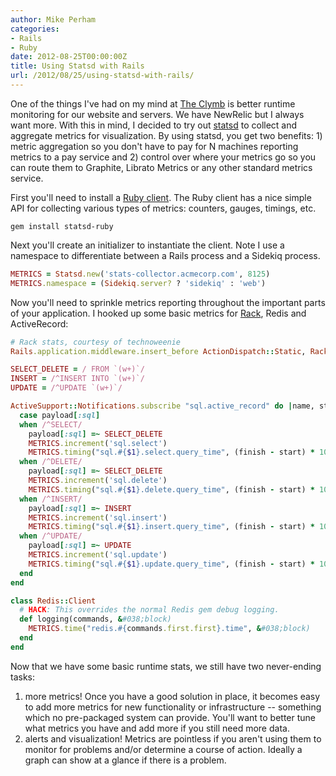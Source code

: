 ```yaml
---
author: Mike Perham
categories:
- Rails
- Ruby
date: 2012-08-25T00:00:00Z
title: Using Statsd with Rails
url: /2012/08/25/using-statsd-with-rails/
---
```


One of the things I've had on my mind at [The Clymb][1] is better runtime monitoring for our website and servers. We have NewRelic but I always want more. With this in mind, I decided to try out [statsd][2] to collect and aggregate metrics for visualization. By using statsd, you get two benefits: 1) metric aggregation so you don't have to pay for N machines reporting metrics to a pay service and 2) control over where your metrics go so you can route them to Graphite, Librato Metrics or any other standard metrics service.

First you'll need to install a [Ruby client][3]. The Ruby client has a nice simple API for collecting various types of metrics: counters, gauges, timings, etc.

```
gem install statsd-ruby
```

Next you'll create an initializer to instantiate the client. Note I use a namespace to differentiate between a Rails process and a Sidekiq process.

```ruby
METRICS = Statsd.new('stats-collector.acmecorp.com', 8125)
METRICS.namespace = (Sidekiq.server? ? 'sidekiq' : 'web')
```

Now you'll need to sprinkle metrics reporting throughout the important parts of your application. I hooked up some basic metrics for [Rack][4], Redis and ActiveRecord:

```ruby
# Rack stats, courtesy of technoweenie
Rails.application.middleware.insert_before ActionDispatch::Static, RackStatsD::ProcessUtilization, :stats => METRICS

SELECT_DELETE = / FROM `(w+)`/
INSERT = /^INSERT INTO `(w+)`/
UPDATE = /^UPDATE `(w+)`/

ActiveSupport::Notifications.subscribe "sql.active_record" do |name, start, finish, id, payload|
  case payload[:sql]
  when /^SELECT/
    payload[:sql] =~ SELECT_DELETE
    METRICS.increment('sql.select')
    METRICS.timing("sql.#{$1}.select.query_time", (finish - start) * 1000, 1)
  when /^DELETE/
    payload[:sql] =~ SELECT_DELETE
    METRICS.increment('sql.delete')
    METRICS.timing("sql.#{$1}.delete.query_time", (finish - start) * 1000, 1)
  when /^INSERT/
    payload[:sql] =~ INSERT
    METRICS.increment('sql.insert')
    METRICS.timing("sql.#{$1}.insert.query_time", (finish - start) * 1000, 1)
  when /^UPDATE/
    payload[:sql] =~ UPDATE
    METRICS.increment('sql.update')
    METRICS.timing("sql.#{$1}.update.query_time", (finish - start) * 1000, 1)
  end
end

class Redis::Client
  # HACK: This overrides the normal Redis gem debug logging.
  def logging(commands, &#038;block)
    METRICS.time("redis.#{commands.first.first}.time", &#038;block)
  end
end
```

Now that we have some basic runtime stats, we still have two never-ending tasks:

1) more metrics! Once you have a good solution in place, it becomes easy to add more metrics for new functionality or infrastructure -- something which no pre-packaged system can provide. You'll want to better tune what metrics you have and add more if you still need more data.  
2) alerts and visualization! Metrics are pointless if you aren't using them to monitor for problems and/or determine a course of action. Ideally a graph can show at a glance if there is a problem.

 [1]: http://www.theclymb.com/invite-from/mperham
 [2]: http://github.com/etsy/statsd
 [3]: https://github.com/reinh/statsd
 [4]: https://github.com/TheClymb/rack-statsd
